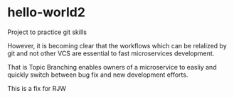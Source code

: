 # hello-world2
Project to practice git skills 

However, it is becoming clear that the workflows which can 
be relalized by git and not other VCS are essential to 
fast microservices development. 

That is Topic Branching enables owners of a microservice to easliy
and quickly switch between bug fix and new development efforts. 

This is a fix for RJW
